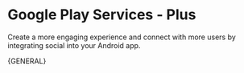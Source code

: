Google Play Services - Plus
===========================

Create a more engaging experience and connect with more users by integrating social into your Android app.


{GENERAL}
